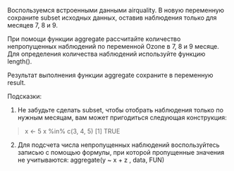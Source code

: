 Воспользуемся встроенными данными airquality. В новую переменную сохраните subset исходных данных, оставив наблюдения только для месяцев 7, 8 и 9.

При помощи функции aggregate рассчитайте количество непропущенных наблюдений по переменной Ozone в 7, 8 и 9 месяце. Для определения количества наблюдений используйте функцию length().

Результат выполнения функции aggregate сохраните в переменную result.

Подсказки:

1. Не забудьте сделать subset, чтобы отобрать наблюдения только по нужным месяцам, вам может пригодиться следующая конструкция:


> x <- 5
> x %in% c(3, 4, 5)
[1] TRUE

2. Для подсчета числа непропущенных наблюдений воспользуйтесь записью с помощью формулы, при которой пропущенные значения не учитываются:
aggregate(y ~ x + z , data, FUN)